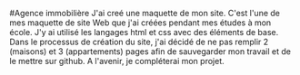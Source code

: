 #Agence immobilière
J'ai creé une maquette de mon site.
C'est l'une de mes maquette de site Web que j'ai créées pendant mes études à mon école. J'y ai utilisé les langages html et css avec des éléments de base.
Dans le processus de création du site, j'ai décidé de ne pas remplir 2 (maisons) et 3 (appartements) pages afin de sauvegarder mon travail et de le mettre sur github. A l'avenir, je compléterai mon projet.
